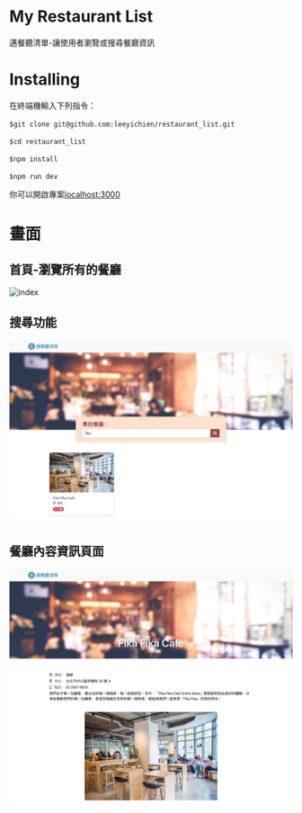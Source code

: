 # My Restaurant List 
邁餐聽清單-讓使用者瀏覽或搜尋餐廳資訊

# Installing
在終端機輸入下列指令：

`$git clone git@github.com:leeyichien/restaurant_list.git`

`$cd restaurant_list`

`$npm install`

`$npm run dev`


你可以開啟專案[localhost:3000](http://localhost:3000)

# 畫面

## 首頁-瀏覽所有的餐廳
![index](public/images/index.png)

## 搜尋功能
![search](public/images/search.png)

## 餐廳內容資訊頁面
![show](public/images/show.png)




